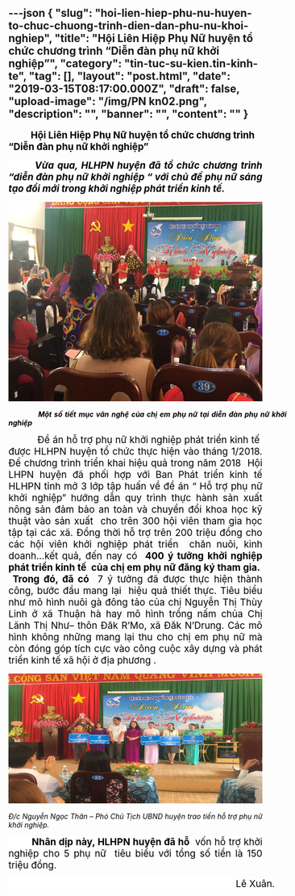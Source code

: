 ---json
{
    "slug": "hoi-lien-hiep-phu-nu-huyen-to-chuc-chuong-trinh-dien-dan-phu-nu-khoi-nghiep",
    "title": "Hội Liên Hiệp Phụ Nữ huyện tổ chức chương trình “Diễn đàn phụ nữ khởi nghiệp”",
    "category": "tin-tuc-su-kien.tin-kinh-te",
    "tag": [],
    "layout": "post.html",
    "date": "2019-03-15T08:17:00.000Z",
    "draft": false,
    "upload-image": "/img/PN kn02.png",
    "description": "",
    "banner": "",
    "__content__": ""
}
---
<p><strong><span style="font-size:14.0pt"><span style="color:black">&nbsp; &nbsp; &nbsp; &nbsp; &nbsp; Hội Li&ecirc;n Hiệp Phụ Nữ huyện tổ chức chương tr&igrave;nh &ldquo;Diễn đ&agrave;n phụ nữ khởi nghiệp&rdquo;</span></span></strong></p>

<p style="text-align:justify"><strong><em><span style="font-size:14.0pt"><span style="background-color:white"><span style="color:black">&nbsp; &nbsp; &nbsp; &nbsp; Vừa qua, HLHPN huyện đ&atilde; tổ chức chương tr&igrave;nh &ldquo;diễn đ&agrave;n phụ nữ khởi nghiệp &ldquo; với chủ đề phụ nữ s&aacute;ng tạo đổi mới trong khởi nghiệp ph&aacute;t triển kinh tế. </span></span></span></em></strong></p>

<p style="text-align:justify"><img alt="" src="/img/PN kn01.png" /></p>

<p style="margin-right:-.5in; text-align:justify"><strong><em>&nbsp;&nbsp;&nbsp;&nbsp;&nbsp;&nbsp;&nbsp;&nbsp;&nbsp;&nbsp;&nbsp; </em></strong><strong><em><span style="background-color:white"><span style="color:black">Một số tiết mục văn nghệ của chị em phụ nữ tại diễn đ&agrave;n phụ nữ khởi nghiệp</span></span></em></strong></p>

<p style="text-align:justify"><span style="font-size:14.0pt"><span style="color:black">&nbsp; &nbsp; &nbsp; &nbsp; &nbsp; Đề &aacute;n hỗ trợ phụ nữ khởi nghiệp ph&aacute;t triển kinh tế&nbsp; được HLHPN huyện tổ chức thực hiện v&agrave;o th&aacute;ng 1/2018. Để chương tr&igrave;nh triển khai hiệu quả trong năm 2018&nbsp; Hội LHPN huyện đ&atilde; phối hợp với Ban Ph&aacute;t triển kinh tế HLHPN tỉnh mở 3 lớp tập huấn về đề &aacute;n &ldquo; Hỗ trợ phụ nữ khởi nghiệp&rdquo; hướng dẫn quy tr&igrave;nh thực h&agrave;nh sản xuất n&ocirc;ng sản đảm bảo an to&agrave;n v&agrave; chuyển đổi khoa học kỹ thuật v&agrave;o sản xuất&nbsp; cho tr&ecirc;n 300 hội vi&ecirc;n tham gia học tập tại c&aacute;c x&atilde;. Đồng thời hỗ trợ tr&ecirc;n 200 triệu đồng cho c&aacute;c hội vi&ecirc;n khởi nghiệp ph&aacute;t triển&nbsp; chăn nu&ocirc;i, kinh doanh&hellip;kết quả, đến nay c&oacute; <strong><em>&nbsp;</em></strong><strong>400 &yacute; tưởng khởi nghiệp ph&aacute;t triển kinh tế&nbsp; của chị em phụ nữ đăng k&yacute; tham gia.&nbsp; &nbsp;</strong><strong><span style="background-color:white">Trong đ&oacute;, đ&atilde; c&oacute;</span> </strong>&nbsp;7 &yacute; tưởng đ&atilde; được thực hiện th&agrave;nh c&ocirc;ng, bước đầu mang lại&nbsp; hiệu quả thiết thực. Ti&ecirc;u biểu như m&ocirc; h&igrave;nh nu&ocirc;i g&agrave; đ&ocirc;ng tảo của chị Nguyễn Thị Th&ugrave;y Linh ở x&atilde; Thuận h&agrave; hay m&ocirc; h&igrave;nh trồng nấm chủa Chị L&atilde;nh Thị Như&ndash; th&ocirc;n Đăk R&rsquo;Mo, x&atilde; Đăk N&rsquo;Drung.<span style="background-color:white"> C&aacute;c m&ocirc; h&igrave;nh kh&ocirc;ng những mang lại thu cho chị em phụ nữ m&agrave; c&ograve;n đ&oacute;ng g&oacute;p t&iacute;ch cực v&agrave;o c&ocirc;ng cuộc x&acirc;y dựng v&agrave; ph&aacute;t triển kinh tế x&atilde; hội ở địa phương</span> .</span></span></p>

<p style="text-align:justify"><img alt="" src="/img/PN kn02.png" /></p>

<p style="text-align:justify"><em><span style="color:black">Đ/c Nguyễn Ngọc Th&acirc;n &ndash; Ph&oacute; Chủ Tịch UBND huyện trao tiền hỗ trợ phụ nữ khởi nghiệp.</span></em></p>

<p style="text-align:justify"><strong><span style="font-size:14.0pt"><span style="background-color:white"><span style="color:black">&nbsp; &nbsp; &nbsp; &nbsp; &nbsp;Nh&acirc;n dịp n&agrave;y, HLHPN huyện đ&atilde; hỗ </span></span></span></strong><span style="font-size:14.0pt"><span style="background-color:white"><span style="color:black">&nbsp;vốn hỗ trợ khởi nghiệp cho 5 phụ nữ&nbsp; ti&ecirc;u biểu với tổng số tiền l&agrave; 150 triệu đồng.</span></span></span></p>

<p style="margin-right:-.5in; text-align:justify"><span style="font-size:14.0pt"><span style="background-color:white"><span style="color:black">&nbsp;&nbsp;&nbsp;&nbsp;&nbsp;&nbsp;&nbsp;&nbsp;&nbsp;&nbsp;&nbsp;&nbsp;&nbsp;&nbsp;&nbsp;&nbsp;&nbsp;&nbsp;&nbsp;&nbsp;&nbsp;&nbsp;&nbsp;&nbsp;&nbsp;&nbsp;&nbsp;&nbsp;&nbsp;&nbsp;&nbsp;&nbsp;&nbsp;&nbsp;&nbsp;&nbsp;&nbsp;&nbsp;&nbsp;&nbsp;&nbsp;&nbsp;&nbsp;&nbsp;&nbsp;&nbsp;&nbsp;&nbsp;&nbsp;&nbsp;&nbsp;&nbsp;&nbsp;&nbsp;&nbsp;&nbsp;&nbsp;&nbsp;&nbsp;&nbsp;&nbsp;&nbsp;&nbsp;&nbsp;&nbsp;&nbsp;&nbsp;&nbsp;&nbsp;&nbsp;&nbsp;&nbsp;&nbsp;&nbsp;&nbsp;&nbsp;&nbsp;&nbsp;&nbsp;&nbsp;&nbsp;&nbsp;&nbsp;&nbsp;&nbsp; L&ecirc; Xu&acirc;n.</span></span></span></p>

<p style="margin-right:-.5in; text-align:justify">&nbsp;</p>

<p style="margin-right:-.5in; text-align:justify">&nbsp;</p>

<p style="margin-right:-.5in; text-align:justify">&nbsp;</p>

<p style="margin-right:-.5in; text-align:justify">&nbsp;</p>

<p style="margin-right:-.5in; text-align:justify">&nbsp;</p>

<p style="margin-right:-.5in; text-align:justify">&nbsp;</p>

<p style="margin-right:-.5in; text-align:justify">&nbsp;</p>

<p style="margin-right:-.5in; text-align:justify">&nbsp;</p>

<p style="margin-right:-.5in; text-align:justify">&nbsp;</p>

<p style="margin-right:-.5in; text-align:justify">&nbsp;</p>

<p style="margin-right:-.5in; text-align:justify">&nbsp;</p>

<p style="margin-right:-.5in; text-align:justify">&nbsp;</p>

<p>&nbsp;</p>

<p>&nbsp;</p>
